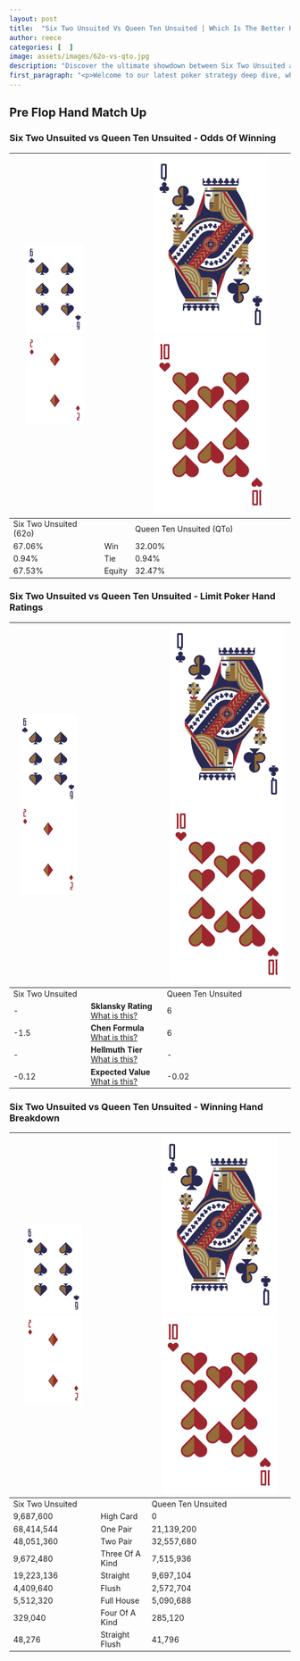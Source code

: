 ```yaml
---
layout: post
title:  "Six Two Unsuited Vs Queen Ten Unsuited | Which Is The Better Hand In Poker? A Complete Guide"
author: reece
categories: [  ]
image: assets/images/62o-vs-qto.jpg
description: "Discover the ultimate showdown between Six Two Unsuited and Queen Ten Unsuited in poker! Uncover the odds, strategies, and scenarios where one hand triumphs over the other. Get ready to up your poker game with this thrilling analysis."
first_paragraph: "<p>Welcome to our latest poker strategy deep dive, where we're pitting two distinct hands against each other in a high-stakes showdown: Six Two Unsuited vs Queen Ten Unsuited.</p><p>In the dynamic world of poker, every decision counts, and knowing which hand holds the upper hand is key to your success at the table.</p><p>In this article, we'll dissect these two hands, explore the scenarios where one dominates the other, and equip you with the knowledge to make strategic choices that can tip the odds in your favor.</p><p>Get ready to unravel the intriguing dynamics of these poker hands and elevate your game to new heights.</p>"
---
```




[comment]: # (sp0)

## Pre Flop Hand Match Up

<div class="table hand-ratings" markdown="1"> 



### Six Two Unsuited vs Queen Ten Unsuited - Odds Of Winning


    
| ![image info](assets/images/hand1/6.png) ![image info](assets/images/hand1/2o.png) |  | ![image info](assets/images/hand2/Q.png) ![image info](assets/images/hand2/To.png) |
| -------- | -------- | -------- |
| Six Two Unsuited (62o) |  | Queen Ten Unsuited (QTo) |
| 67.06% | Win | 32.00% |
| 0.94% | Tie | 0.94% |
| 67.53% | Equity | 32.47% |




[comment]: # (sp1)



### Six Two Unsuited vs Queen Ten Unsuited - Limit Poker Hand Ratings


    
| ![image info](assets/images/hand1/6.png) ![image info](assets/images/hand1/2o.png) |  | ![image info](assets/images/hand2/Q.png) ![image info](assets/images/hand2/To.png) |
| -------- | -------- | -------- |
| Six Two Unsuited |  | Queen Ten Unsuited |
| - | **Sklansky Rating** [What is this?](/sklansky-rating-explained) | 6 |
| -1.5 | **Chen Formula** [What is this?](/chen-formula-explained) | 6 |
| - | **Hellmuth Tier** [What is this?](/Hellmuth-tier-explained) | - |
| -0.12 | **Expected Value** [What is this?](/expected-value-explained) | -0.02 |




[comment]: # (sp2)



### Six Two Unsuited vs Queen Ten Unsuited - Winning Hand Breakdown


    
| ![image info](assets/images/hand1/6.png) ![image info](assets/images/hand1/2o.png) |  | ![image info](assets/images/hand2/Q.png) ![image info](assets/images/hand2/To.png) |
| -------- | -------- | -------- |
| Six Two Unsuited |  | Queen Ten Unsuited |
| 9,687,600 | High Card | 0 |
| 68,414,544 | One Pair | 21,139,200 |
| 48,051,360 | Two Pair | 32,557,680 |
| 9,672,480 | Three Of A Kind | 7,515,936 |
| 19,223,136 | Straight | 9,697,104 |
| 4,409,640 | Flush | 2,572,704 |
| 5,512,320 | Full House | 5,090,688 |
| 329,040 | Four Of A Kind | 285,120 |
| 48,276 | Straight Flush | 41,796 |




[comment]: # (sp3)



</div>

[comment]: # (sp4)



[comment]: # (sp5)

